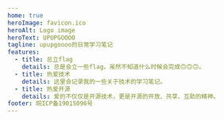 ```yaml
---
home: true
heroImage: favicon.ico
heroAlt: Logo image
heroText: UPUPGOOOO
tagline: upupgoooo的日常学习笔记
features:
  - title: 总立flag
    details: 总是会立一些flag，虽然不知道什么时候会完成🙃🙃🙃。
  - title: 热爱技术
    details: 这里会记录我的一些关于技术的学习笔记。
  - title: 热爱开源
    details: 爱的不仅仅是开源技术，更是开源的开放、共享、互助的精神。
footer: 皖ICP备19015096号
---
```

